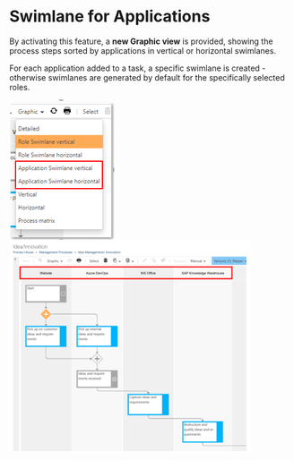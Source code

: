# Swimlane for Applications

By activating this feature, a __new Graphic view__ is provided, showing the process steps sorted by applications in vertical or horizontal swimlanes. 

For each application added to a task, a specific swimlane is created - otherwise swimlanes are generated by default for the specifically selected roles.

![screen](../media/swimlane-applications1.png)   
![screen](../media/swimlane-applications2.png) 
